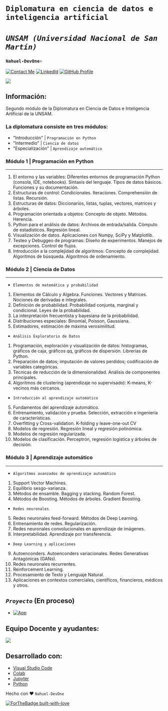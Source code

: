 # **`Diplomatura en ciencia de datos e inteligencia artificial`** 
# *`UNSAM (Universidad Nacional de San Martín)`* 

### **`Nahuel-DevOne⚡`**
[![Contact Me](https://img.shields.io/badge/Email-informational?style=for-the-badge&logo=Mail.Ru&logoColor=fff&color=c6362c)](mailto:nahue.developer1@gmail.com)
[![LinkedId](https://img.shields.io/badge/LinkedIn-informational?style=for-the-badge&logo=linkedin&logoColor=fff&color=0274b3)](https://www.linkedin.com/in/nahuel-developer/)
[![GitHub Profile](https://img.shields.io/badge/GitHub-informational?style=for-the-badge&logo=GitHub&logoColor=fff&color=343941)](https://github.com/Nahuel-DevOne)


![](img/portada.png)
## **Información:**

Segundo módulo de la Diplomatura en Ciencia de Datos e Inteligencia Artificial de la UNSAM.

### La diplomatura consiste en tres módulos:
- "Introducción" | `Programación en Python`
- "Intermedio" | `Ciencia de datos`
- "Especialización" | `Aprendizaje automático`  

### **Módulo 1 | Programación en Python**
-----------------------------------------
1. El entorno y las variables: Diferentes entornos de programación Python (consola, IDE, 
notebooks). Sintaxis del lenguaje. Tipos de datos básicos. Funciones y su documentación.
2. Estructuras de control: Condicionales. Iteraciones. Comprehensión de listas. Recursión.
3. Estructuras de datos: Diccionarios, listas, tuplas, vectores, matrices y árboles.
4. Programación orientada a objetos: Concepto de objeto. Métodos. Herencia.
5. Python para el análisis de datos: Archivos de entrada/salida. Cómputo de estadísticos. 
Regresión lineal. 
6. Visualización de datos. Aplicaciones con Numpy, SciPy y Matplotlib.
7. Testeo y Debuggeo de programas: Diseño de experimentos. Manejos de excepciones. 
Control de flujos.
8. Introducción a la complejidad de algoritmos: Concepto de complejidad. Algoritmos de 
búsqueda. Algoritmos de ordenamiento.

### **Módulo 2 | Ciencia de Datos**
-----------------------------------

- `Elementos de matemática y probabilidad` 

1. Elementos de Cálculo y Algebra. Funciones. Vectores y Matrices. Nociones de derivadas 
e integrales.
2. Definición de probabilidad. Probabilidad conjunta, marginal y condicional. Leyes de la 
probabilidad.
3. La interpretación frecuentista y bayesiana de la probabilidad.
4. Distribuciones especiales: Binomial, Poisson, Gaussiana.
5. Estimadores, estimación de máxima verosimilitud.

- `Análisis Exploratorio de Datos`

1. Programación, exploración y visualización de datos: histogramas, gráficos de caja, 
gráficos qq, gráficos de dispersión. Librerías de Python.
2. Preparación de datos; imputación de valores perdidos; codificación de variables 
categóricas.
3. Técnicas de reducción de la dimensionalidad. Análisis de componentes principales. 
4. Algoritmos de clustering (aprendizaje no supervisado): K-means, K-vecinos más 
cercanos.

- `Introducción al aprendizaje automático`

5. Fundamentos del aprendizaje automático.
6. Entrenamiento, validación y prueba. Selección, extracción e ingeniería de 
características.
7. Overfitting y Cross-validation. K-folding y leave-one-out CV
8. Modelos de regresión. Regresión lineal y regresión polinómica.
9. Modelos de regresión regularizada.
10. Modelos de clasificación. Perceptrón, regresión logística y árboles de decisión.

### **Módulo 3 | Aprendizaje automático**
------------------------------------------

- `Algoritmos avanzados de aprendizaje automático`

1. Support Vector Machines. 
2. Equilibrio sesgo-varianza.
3. Métodos de ensamble. Bagging y stacking. Random Forest.
4. Métodos de Boosting. Métodos de árboles. Gradient Boosting.

- `Redes neuronales`

5. Redes neuronales feed-forward. Métodos de Deep Learning.
6. Entrenamiento de redes. Regularización.
7. Redes neuronales convolucionales en aprendizaje de imágenes.
8. Interpretabilidad. Aprendizaje por transferencia.

- `Deep Learning y aplicaciones`

9. Autoenconders. Autoenconders variacionales. Redes Generativas Antagónicas (GANs).
10.  Redes neuronales recurrentes.
11.  Reinforcement Learning.
12.  Procesamiento de Texto y Lenguaje Natural.
13.  Aplicaciones en contextos comerciales, científicos, financieros, médicos y otros.

## *`Proyecto`* (En proceso)

- [![App](https://img.shields.io/badge/App-informational?style=for-the-badge&logo=netlify&logoColor=fff&color=23272d)](https://...)

<!-- - No tiene incorporada ninguna base de datos -->

## **Equipo Docente y ayudantes:**
![](img/profesores-ayudantes.png)

## **Desarrollado con:**

- [Visual Studio Code](https://code.visualstudio.com/)
- [Colab](https://colab.research.google.com/)
- [Jupyter](https://jupyter.org/)
- [Python](https://www.python.org/)


<!-- Hecho con amor -->
Hecho con ❤️ `Nahuel-DevOne`

[![ForTheBadge built-with-love](http://ForTheBadge.com/images/badges/built-with-love.svg)](https://GitHub.com/Nahuel-Devone/)
